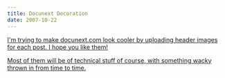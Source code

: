 ```yaml
---
title: Docunext Decoration
date: 2007-10-22
---
```

<a href="http://www.docunext.com/blog/2007/10/22/docunext-decoration/">

I'm trying to make docunext.com look cooler by uploading header images for each post. I hope you like them!

Most of them will be of technical stuff of course, with something wacky thrown in from time to time.

